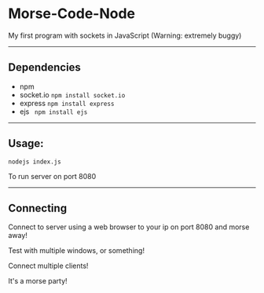 # Morse-Code-Node
My first program with sockets in JavaScript (Warning: extremely buggy)

---

## Dependencies

* npm
* socket.io ```npm install socket.io```
* express ```npm install express```
* ejs ``` npm install ejs```

---

## Usage:

```nodejs index.js```

To run server on port 8080

---

## Connecting

Connect to server using a web browser to your ip on port 8080 and morse away!

Test with multiple windows, or something!

Connect multiple clients!

It's a morse party!
